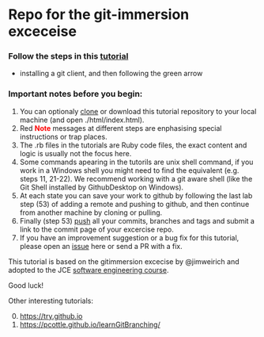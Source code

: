 # Repo for the git-immersion exceceise

### Follow the steps in this [tutorial](http://jce-il.github.io/git-immersion/html/)
 - installing a git client, and then following the green arrow

### Important notes before you begin: 

1. You can optionaly [clone][ref-clone] or download this tutorial repository to your local machine (and open ./html/index.html).
1. Red **<font color="red">Note</font>** messages at different steps are enphasising special instructions or trap places.
1. The .rb files in the tutorials are Ruby code files, the exact content and logic is usually not the focus here.
1. Some commands apearing in the tutorils are unix shell command, if you work in a Windows shell you might need to find the equivalent (e.g. steps 11, 21-22). We recommend working with a git aware shell (like the Git Shell installed by GithubDesktop on Windows).
1. At each state you can save your work to github by following the last lab step (53) of adding a remote and pushing to github, and then continue from another machine by cloning or pulling.
1. Finally (step 53) [push][ref-push] all your commits, branches and tags and submit a link to the commit page of your excercise repo.
1. If you have an improvement suggestion or a bug fix for this tutorial, please open an [issue](./issues) here or send a PR with a fix.

This tutorial is based on the gitimmersion excecise by @jimweirich and adopted to the JCE [software engineering course].


Good luck!

Other interesting tutorials:

0. https://try.github.io
0. https://pcottle.github.io/learnGitBranching/


<!-- Links -->
[forking]: https://guides.github.com/activities/forking/
[ref-clone]: http://gitref.org/creating/#clone
[ref-push]: http://gitref.org/remotes/#push
[pull-request]: https://help.github.com/articles/creating-a-pull-request
[software engineering course]: https://github.com/jce-il/se-class/wiki
